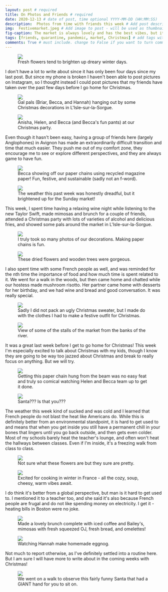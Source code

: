 ```yaml
---
layout: post # required
title: On Photos and Friends # required
date: 2020-12-13 # date of post, time optional YYYY-MM-DD (HH:MM:SS)
description:  Photos from time with friends this week # Add post description for homepage - required
img:  Festivemarket.jpeg # Add image to post - will be used as thumbnail on home and cover image for post (optional) MUST BE IN /img FOLDER.
fig-caption: The market is always lovely and has the best vibes, but it is especially festive right now. # caption for img (optional)
tags: [friends, quarantine, pandemic, market, Christmas] # add tags within brackets separated by a commma (optional)
comments: True # must include. change to False if you want to turn comments off for a post
---
```


<figure class="post-img block">
  <a href="/assets/img/posts/2020-12-13/Fresh flowers.jpeg">
    <img src="/assets/img/posts/2020-12-13/Fresh flowers.jpeg">
  </a>
  <figcaption>Fresh flowers tend to brighten up dreary winter days.</figcaption>
</figure>

I don't have a lot to write about since it has only been four days since my last post. But since my phone is broken I haven't been able to post pictures on Instagram, so I thought instead I could post pictures that my friends have taken over the past few days before I go home for Christmas.

<figure class="post-img block">
  <a href="/assets/img/posts/2020-12-13/Amigas in LIsle.jpeg">
    <img src="/assets/img/posts/2020-12-13/Amigas in LIsle.jpeg">
  </a>
  <figcaption>Gal pals (Briar, Becca, and Hannah) hanging out by some Christmas decorations in L'Isle-sur-la-Sorgue.</figcaption>
</figure>

<figure class="post-img left-inline">
  <a href="/assets/img/posts/2020-12-13/Amigas.jpg">
    <img src="/assets/img/posts/2020-121-3/Amigas.jpg">
  </a>
  <figcaption>Anisha, Helen, and Becca (and Becca's fun pants) at our Christmas party.</figcaption>
</figure>

Even though it hasn't been easy, having a group of friends here (largely Anglophones) in Avignon has made an extraordinarily difficult transition and time that much easier. They push me out of my comfort zone, they encourage me to see or explore different perspectives, and they are always game to have fun.

<figure class="post-img block">
  <a href="/assets/img/posts/2020-12-13/Becca and lights.jpg">
    <img src="/assets/img/posts/2020-12-13/Becca and lights.jpg">
  </a>
  <figcaption>Becca showing off our paper chains using recycled magazine paper! Fun, festive, and sustainable (sadly not an f-word).</figcaption>
</figure>

<figure class="post-img right-inline">
  <a href="/assets/img/posts/2020-12-13/Bluebird day.jpeg">
    <img src="/assets/img/posts/2020-121-3/Bluebird day.jpeg">
  </a>
  <figcaption>The weather this past week was honestly dreadful, but it brightened up for the Sunday market!</figcaption>
</figure>

This week, I spent time having a relaxing wine night while listening to the new Taylor Swift, made mimosas and brunch for a couple of friends, attended a Christmas party with lots of varieties of alcohol and delicious fries, and showed some pals around the market in L'Isle-sur-la-Sorgue.

<figure class="post-img block">
  <a href="/assets/img/posts/2020-12-13/Decorations.jpg">
    <img src="/assets/img/posts/2020-12-13/Decorations.jpg">
  </a>
  <figcaption>I truly took so many photos of our decorations. Making paper chains is fun.</figcaption>
</figure>

<figure class="post-img left-inline">
  <a href="/assets/img/posts/2020-12-13/Dried flowers.jpeg">
    <img src="/assets/img/posts/2020-121-3/Dried flowers.jpeg">
  </a>
  <figcaption>These dried flowers and wooden trees were gorgeous.</figcaption>
</figure>

I also spent time with some French people as well, and was reminded for the nth time the importance of food and how much time is spent related to it. We went for a walk in the woods, but then came home and chatted while our hostess made mushroom risotto. Her partner came home with desserts for her birthday, and we had wine and bread and good conversation. It was really special.

<figure class="post-img block">
  <a href="/assets/img/posts/2020-12-13/Festive outfit.jpg">
    <img src="/assets/img/posts/2020-12-13/Festive outfit.jpg">
  </a>
  <figcaption>Sadly I did not pack an ugly Christmas sweater, but I made do with the clothes I had to make a festive outfit for Christmas.</figcaption>
</figure>

<figure class="post-img right-inline">
  <a href="/assets/img/posts/2020-12-13/Market scenes.jpeg">
    <img src="/assets/img/posts/2020-121-3/Market scenes.jpeg">
  </a>
  <figcaption>View of some of the stalls of the market from the banks of the river.</figcaption>
</figure>

It was a great last week before I get to go home for Christmas! This week I'm especially excited to talk about Christmas with my kids, though I know they are going to be way too jazzed about Christmas and break to really focus on anything. But we will try.

<figure class="post-img block">
  <a href="/assets/img/posts/2020-12-13/Recycled paper chains.jpg">
    <img src="/assets/img/posts/2020-12-13/Recyled paper chains.jpg">
  </a>
  <figcaption>Getting this paper chain hung from the beam was no easy feat and truly so comical watching Helen and Becca team up to get it done.</figcaption>
</figure>

<figure class="post-img left-inline">
  <a href="/assets/img/posts/2020-12-13/Santa.jpeg">
    <img src="/assets/img/posts/2020-121-3/Santa.jpeg">
  </a>
  <figcaption>Santa??? Is that you???</figcaption>
</figure>

The weather this week kind of sucked and was cold and I learned that French people do not blast the heat like Americans do. While this is definitely better from an environmental standpoint, it is hard to get used to and means that when you get inside you still have a permanent chill in your bones that lingers until you go back outside, and then gets even colder. Most of my schools barely heat the teacher's lounge, and often won't heat the hallways between classes. Even if I'm inside, it's a freezing walk from class to class.

<figure class="post-img block">
  <a href="/assets/img/posts/2020-12-13/Splash of yellow.jpeg">
    <img src="/assets/img/posts/2020-12-13/Splash of yellow.jpeg">
  </a>
  <figcaption>Not sure what these flowers are but they sure are pretty.</figcaption>
</figure>

<figure class="post-img right-inline">
  <a href="/assets/img/posts/2020-12-13/Winter veggies.jpeg">
    <img src="/assets/img/posts/2020-121-3/Winter veggies.jpeg">
  </a>
  <figcaption>Excited for cooking in winter in France - all the cozy, soup, cheesy, warm vibes await.</figcaption>
</figure>

I do think it's better from a global perspective, but man is it hard to get used to. I mentioned it to a teacher too, and she said it's also because French people are frugal and do not like spending money on electricity. I get it - heating bills in Boston were no joke.

<figure class="post-img block">
  <a href="/assets/img/posts/2020-12-13/Brunch amigas.jpg">
    <img src="/assets/img/posts/2020-12-13/Brunch amigas.jpg">
  </a>
  <figcaption>Made a lovely brunch complete with iced coffee and Bailey's, mimosas with fresh squeezed OJ, fresh bread, and omelettes!</figcaption>
</figure>

<figure class="post-img right-inline">
  <a href="/assets/img/posts/2020-12-13/Eggnog making.jpeg">
    <img src="/assets/img/posts/2020-121-3/Eggnog making.jpeg">
  </a>
  <figcaption>Watching Hannah make homemade eggnog.</figcaption>
</figure>

Not much to report otherwise, as I've definitely settled into a routine here. But I am sure I will have more to write about in the coming weeks with Christmas!

<figure class="post-img block">
  <a href="/assets/img/posts/2020-12-13/Santa friends.jpeg">
    <img src="/assets/img/posts/2020-12-13/Santa friends.jpeg">
  </a>
  <figcaption>We went on a walk to observe this fairly funny Santa that had a GIANT hand for you to sit on.</figcaption>
</figure>
